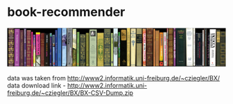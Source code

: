 # book-recommender

<div align="center">
<img src=https://raw.githubusercontent.com/GrejSegura/book-recommender/master/img/books.jpg>
</div>

data was taken from http://www2.informatik.uni-freiburg.de/~cziegler/BX/  
data download link - http://www2.informatik.uni-freiburg.de/~cziegler/BX/BX-CSV-Dump.zip
